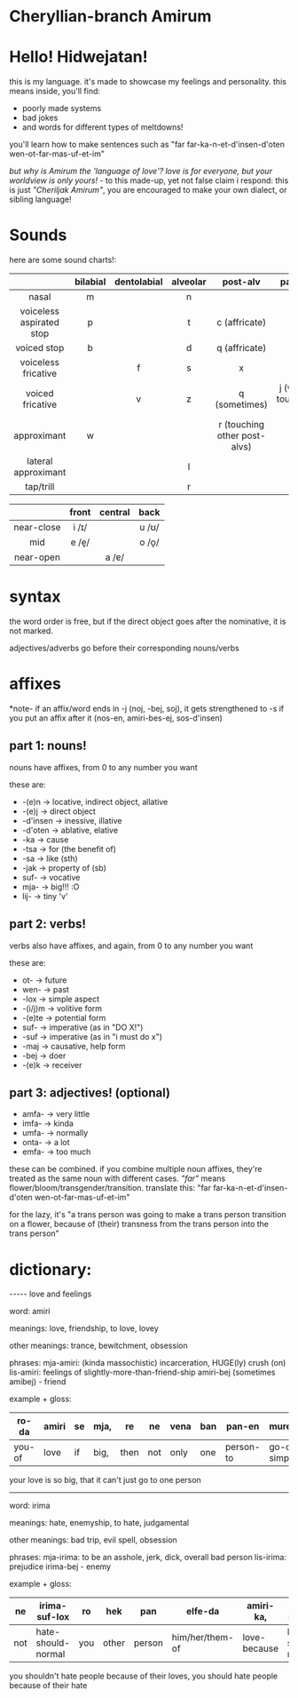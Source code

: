 # Cheryllian-branch Amirum

# Hello! Hidwejatan!

this is my language. it's made to showcase my feelings and personality. this means inside, you'll find:
- poorly made systems
- bad jokes
- and words for different types of meltdowns!

you'll learn how to make sentences such as "far far-ka-n-et-d'insen-d'oten wen-ot-far-mas-uf-et-im"

*but why is Amirum the 'language of love'? love is for everyone, but your worldview is only yours!* - to this made-up, yet not false claim i respond: this is just *"Cheriljak Amirum"*, you are encouraged to make your own dialect, or sibling language!

# Sounds

here are some sound charts!:

|  | bilabial | dentolabial | alveolar | post-alv | palatal | velar | uvular | glottal |
|:---:|:---:|:---:|:---:|:---:|:---:|:---:|:---:|:---:|
| nasal | m |  | n |  |  |  |  |  |
| voiceless aspirated stop | p |  | t | c (affricate) |  | k |  |  |
| voiced stop | b |  | d | q (affricate) |  | g |  |  |
| voiceless fricative |  | f | s | x |  | k (sometimes) | k (sometimes) | h |
| voiced fricative |  | v | z | q (sometimes) | j (when touching i) |  |  |  |
| approximant | w |  |  | r (touching other post-alvs) | j | w |  |  |
| lateral approximant |  |  | l |  |  |  |  |  |
| tap/trill |  |  | r |  |  |  | r (dialectal) |  |

|  | front | central | back |
|:---:|:---:|:---:|:---:|
| near-close | i /ɪ/ |  | u /ʊ/ |
| mid | e /e̞/ |  | o /o̞/ |
| near-open |  | a /ɐ/ |  |

# syntax

the word order is free, but if the direct object goes after the nominative, it is not marked.

adjectives/adverbs go before their corresponding nouns/verbs

# affixes

 *note- if an affix/word ends in -j (noj, -bej, soj), it gets strengthened to -s if you put an affix after it (nos-en, amiri-bes-ej, sos-d'insen)

## part 1: nouns!

nouns have affixes, from 0 to any number you want

these are:
- -(e)n → locative, indirect object, allative
- -(e)j → direct object
- -d'insen → inessive, illative
- -d'oten → ablative, elative
- -ka → cause
- -tsa → for (the benefit of)
- -sa → like (sth)
- -jak → property of (sb)
- suf- → vocative
- mja- → big!!! :O
- lij- → tiny 'v'

## part 2: verbs!

verbs also have affixes, and again, from 0 to any number you want

these are:
- ot- → future
- wen- → past
- -lox → simple aspect
- -(i/j)m → volitive form
- -(e)te → potential form
- suf- → imperative (as in "DO X!")
- -suf → imperative (as in "i must do x")
- -maj → causative, help form
- -bej → doer
- -(e)k → receiver

## part 3: adjectives! (optional)
- amfa- → very little
- imfa- → kinda
- umfa- → normally
- onta- → a lot
- emfa- → too much

these can be combined. if you combine multiple noun affixes, they're treated as the same noun with different cases. *"far"* means flower/bloom/transgender/transition. translate this: "far far-ka-n-et-d'insen-d'oten wen-ot-far-mas-uf-et-im"

for the lazy, it's "a trans person was going to make a trans person transition on a flower, because of (their) transness from the trans person into the trans person"

# dictionary:

----- love and feelings

word:
amiri

meanings:
love, friendship, to love, lovey

other meanings:
trance, bewitchment, obsession

phrases:
mja-amiri: (kinda massochistic) incarceration, HUGE(ly) crush (on)
lis-amiri: feelings of slightly-more-than-friend-ship
amiri-bej (sometimes amibej) - friend

example + gloss:

| ro-da | amiri | se | mja, | re | ne | vena | ban | pan-en | muretlox |
|---|---|---|---|---|---|---|---|---|---|
| you-of | love | if | big, | then | not | only | one | person-to | go-can-simple |

your love is so big, that it can't just go to one person

-----
word:
irima

meanings:
hate, enemyship, to hate, judgamental

other meanings:
bad trip, evil spell, obsession

phrases:
mja-irima: to be an asshole, jerk, dick, overall bad person
lis-irima: prejudice
irima-bej - enemy

example + gloss:

| ne | irima-suf-lox | ro | hek | pan | elfe-da | amiri-ka, | irima-suf-lox | ro | hek | pan | elfe-da | irima-ka |
|---|---|---|---|---|---|---|---|---|---|---|---|---|
| not | hate-should-normal | you | other | person | him/her/them-of | love-because | hate-should-normal | you | other | person | him/her/them-of | hate-because |

you shouldn't hate people because of their loves, you should hate people because of their hate
